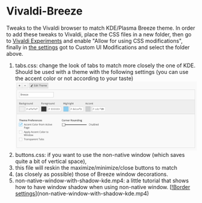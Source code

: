# Vivaldi-Breeze
Tweaks to the Vivaldi browser to match KDE/Plasma Breeze theme. 
In order to add these tweaks to Vivaldi, place the CSS files in a new folder,
then go to [Vivaldi Experiments](vivaldi://experiments/) and enable "Allow for using CSS modifications",
finally in [the settings](vivaldi://settings/) got to Custom UI Modifications and select the folder above.

1. tabs.css: change the look of tabs to match more closely the one of KDE. Should be used with a theme with the following settings
(you can use the accent color or not according to your taste)
![Theme settings](theme-settings.png)
2. buttons.css: if you want to use the non-native window (which saves quite a bit of vertical space),
3. this file will reskin the maximize/minimize/close buttons to match
4. (as closely as possible) those of Breeze window decorations.
5. non-native-window-with-shadow-kde.mp4: a little tutorial that shows how to have window shadow when using non-native window.
[[!Border settings](non-native-window-with-shadow-kde.png)](non-native-window-with-shadow-kde.mp4)
